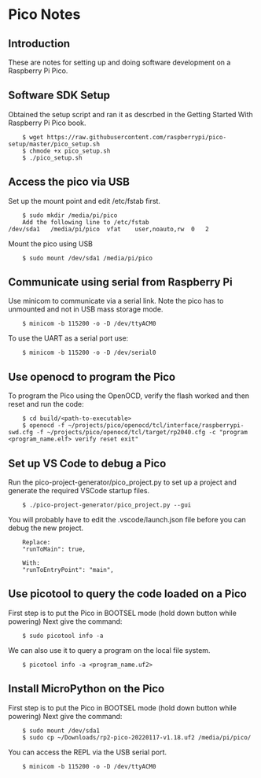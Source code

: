 Pico Notes
==========

## Introduction
These are notes for setting up and doing software development on a Raspberry Pi Pico.

## Software SDK Setup
Obtained the setup script and ran it as descrbed in the Getting Started With Raspberry Pi Pico book.
~~~
    $ wget https://raw.githubusercontent.com/raspberrypi/pico-setup/master/pico_setup.sh
    $ chmode +x pico_setup.sh
    $ ./pico_setup.sh
~~~

## Access the pico via USB
Set up the mount point and edit /etc/fstab first.
~~~
    $ sudo mkdir /media/pi/pico
    Add the following line to /etc/fstab
/dev/sda1	/media/pi/pico	vfat	user,noauto,rw	0	2
~~~

Mount the pico using USB
~~~
    $ sudo mount /dev/sda1 /media/pi/pico
~~~

## Communicate using serial from Raspberry Pi
Use minicom to communicate via a serial link. Note the pico has to unmounted and not in USB mass storage mode.
~~~
    $ minicom -b 115200 -o -D /dev/ttyACM0
~~~

To use the UART as a serial port use:
~~~
    $ minicom -b 115200 -o -D /dev/serial0
~~~

## Use openocd to program the Pico
To program the Pico using the OpenOCD, verify the flash worked and then reset and run the code: 
~~~
    $ cd build/<path-to-executable>
    $ openocd -f ~/projects/pico/openocd/tcl/interface/raspberrypi-swd.cfg -f ~/projects/pico/openocd/tcl/target/rp2040.cfg -c "program <program_name.elf> verify reset exit"
~~~

## Set up VS Code to debug a Pico
Run the pico-project-generator/pico_project.py to set up a project and generate the required VSCode startup files.
~~~
    $ ./pico-project-generator/pico_project.py --gui
~~~

You will probably have to edit the .vscode/launch.json file before you can debug the new project.
~~~
    Replace:
    "runToMain": true,
    
    With:
    "runToEntryPoint": "main",
~~~

## Use picotool to query the code loaded on a Pico
First step is to put the Pico in BOOTSEL mode (hold down button while powering)
Next give the command:
~~~
    $ sudo picotool info -a
~~~

We can also use it to query a program on the local file system.
~~~
    $ picotool info -a <program_name.uf2>
~~~

## Install MicroPython on the Pico
First step is to put the Pico in BOOTSEL mode (hold down button while powering)
Next give the command:
~~~
    $ sudo mount /dev/sda1
    $ sudo cp ~/Downloads/rp2-pico-20220117-v1.18.uf2 /media/pi/pico/
~~~

You can access the REPL via the USB serial port.
~~~
    $ minicom -b 115200 -o -D /dev/ttyACM0
~~~
